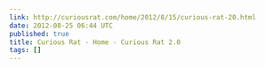 ```yaml
---
link: http://curiousrat.com/home/2012/8/15/curious-rat-20.html
date: 2012-08-25 06:44 UTC
published: true
title: Curious Rat - Home - Curious Rat 2.0
tags: []
---
```



